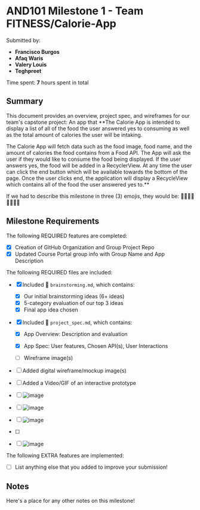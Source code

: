 # AND101 Milestone 1 - **Team FITNESS/Calorie-App**

Submitted by:
- **Francisco Burgos**
- **Afaq Waris**
- **Valery Louis**
- **Teghpreet**


Time spent: **7** hours spent in total

## Summary

This document provides an overview, project spec, and wireframes for our team's capstone project: An app that **The Calorie App is intended to display a list of all of the food the user answered yes to consuming as well as the total amount of calories the user will be intaking. 

The Calorie App will fetch data such as the food image, food name, and the amount of calories the food contains from a Food API. The App will ask the user if they would like to consume the food being displayed. If the user answers yes, the food will be added in a RecyclerView. At any time the user can click the end button which will be available towards the bottom of the page. Once the user clicks end, the application will display a RecycleView which contains all of the food the user answered yes to.**

If we had to describe this milestone in three (3) emojis, they would be: **👍🏻👌🏻🙌🏻💪🏻**

## Milestone Requirements


The following REQUIRED features are completed:

- [X] Creation of GitHub Organization and Group Project Repo
- [X] Updated Course Portal group info with Group Name and App Description

The following REQUIRED files are included:

- [X] Included 📄 `brainstorming.md`, which contains:
  - [X] Our initial brainstorming ideas (6+ ideas)
  - [X] 5-category evaluation of our top 3 ideas
  - [X] Final app idea chosen
- [X] Included 📄 `project_spec.md`, which contains:
  - [X] App Overview: Description and evaluation
  - [X] App Spec: User features, Chosen API(s), User Interactions
  - [ ] Wireframe image(s)


- [ ] Added digital wireframe/mockup image(s)
- [ ] Added a Video/GIF of an interactive prototype
- [ ] ![image](https://github.com/user-attachments/assets/37c80c34-cd3a-40c2-86c9-2822f63a6712)
- [ ] ![image](https://github.com/user-attachments/assets/347bb3fb-119d-4c47-8c63-45626c36f4cd)
- [ ] ![image](https://github.com/user-attachments/assets/60b861fa-1e3c-4089-9c3c-dfbcfbed51ff)
- [ ]
- [ ] ![image](https://github.com/user-attachments/assets/65d2dc51-c103-4084-b526-383c48796c48)





The following EXTRA features are implemented:

- [ ] List anything else that you added to improve your submission!

## Notes

Here's a place for any other notes on this milestone!
